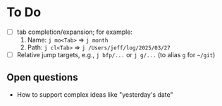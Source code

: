 # To Do

* [ ] tab completion/expansion; for example:
  1. Name: `j mo<Tab>` => `j month`
  2. Path: `j cl<Tab>` => `j /Users/jeff/log/2025/03/27`
* [ ] Relative jump targets, e.g., `j bfp/...` or `j g/...` (to alias `g` for `~/git`)

## Open questions

* How to support complex ideas like "yesterday's date"
